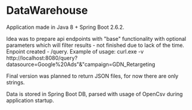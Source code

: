 # DataWarehouse

Application made in Java 8 + Spring Boot 2.6.2.

Idea was to prepare api endpoints with "base" functionality with optional parameters which will filter results - not finished due to lack of the time.
Enpoint created - /query. Example of usage:
curl.exe -v http://localhost:8080/query?datasource=Google%20Ads"&"campaign=GDN_Retargeting

Final version was planned to return JSON files, for now there are only strings.

Data is stored in Spring Boot DB, parsed with usage of OpenCsv during application startup.
